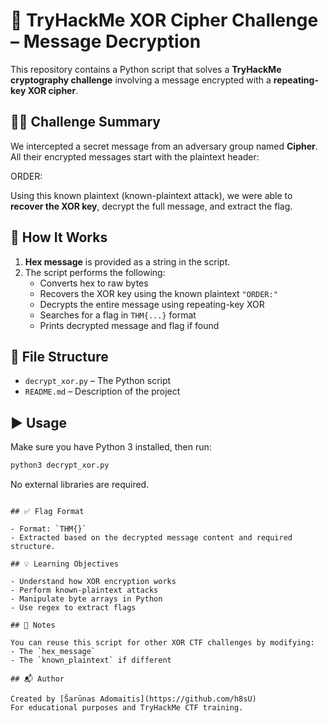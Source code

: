 # 🔐 TryHackMe XOR Cipher Challenge – Message Decryption

This repository contains a Python script that solves a **TryHackMe cryptography challenge** involving a message encrypted with a **repeating-key XOR cipher**.

## 🕵️‍♂️ Challenge Summary

We intercepted a secret message from an adversary group named **Cipher**. All their encrypted messages start with the plaintext header:

ORDER:

Using this known plaintext (known-plaintext attack), we were able to **recover the XOR key**, decrypt the full message, and extract the flag.

## 🔧 How It Works

1. **Hex message** is provided as a string in the script.
2. The script performs the following:
   - Converts hex to raw bytes
   - Recovers the XOR key using the known plaintext `"ORDER:"`
   - Decrypts the entire message using repeating-key XOR
   - Searches for a flag in `THM{...}` format
   - Prints decrypted message and flag if found

## 📁 File Structure

- `decrypt_xor.py` – The Python script
- `README.md` – Description of the project

## ▶️ Usage

Make sure you have Python 3 installed, then run:

```bash
python3 decrypt_xor.py
```

No external libraries are required.


```

## ✅ Flag Format

- Format: `THM{}`
- Extracted based on the decrypted message content and required structure.

## 💡 Learning Objectives

- Understand how XOR encryption works
- Perform known-plaintext attacks
- Manipulate byte arrays in Python
- Use regex to extract flags

## 🧠 Notes

You can reuse this script for other XOR CTF challenges by modifying:
- The `hex_message`
- The `known_plaintext` if different

## 📬 Author

Created by [Šarūnas Adomaitis](https://github.com/h8sU)  
For educational purposes and TryHackMe CTF training.
